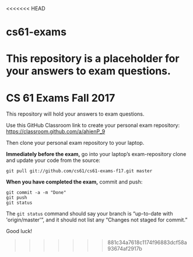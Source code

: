 <<<<<<< HEAD
# cs61-exams

This repository is a placeholder for your answers to exam questions.
=======
CS 61 Exams Fall 2017
=====================
This repository will hold your answers to exam questions.

Use this GitHub Classroom link to create your personal exam
repository: https://classroom.github.com/a/ahienP_9

Then clone your personal exam repository to your laptop.

**Immediately before the exam,** go into your laptop’s exam-repository
clone and update your code from the source:

    git pull git://github.com/cs61/cs61-exams-f17.git master

**When you have completed the exam,** commit and push:

    git commit -a -m "Done"
    git push
    git status

The `git status` command should say your branch is “up-to-date with
'origin/master'”, and it should not list any “Changes not staged for
commit.”

Good luck!
>>>>>>> 881c34a7618c1174f96883dcf58a93674af2917b
